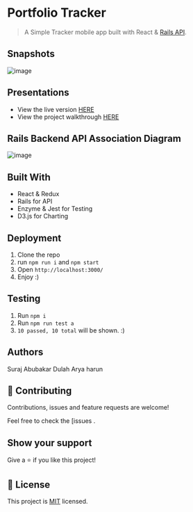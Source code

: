 # Portfolio Tracker

> A Simple Tracker mobile app built with React & [Rails API](https://github.com/Kyle-Law/rails-tracker-api).

## Snapshots

![image](https://user-images.githubusercontent.com/55923773/93202925-1ea48c00-f786-11ea-8b30-88b865301d19.png)

## Presentations

- View the live version [HERE](https://kyle-tracker.herokuapp.com/)
- View the project walkthrough [HERE](https://youtu.be/P-J-hmt4AMY)

## Rails Backend API Association Diagram

![image](https://user-images.githubusercontent.com/55923773/93226288-bbc2ed00-f7a5-11ea-9d0b-83064fc83207.png)

## Built With

- React & Redux
- Rails for API
- Enzyme & Jest for Testing
- D3.js for Charting

## Deployment

1. Clone the repo
2. run `npm run i` and `npm start`
3. Open `http://localhost:3000/`
4. Enjoy :)

## Testing

1. Run `npm i`
2. Run `npm run test a`
3. `10 passed, 10 total` will be shown. :)

## Authors
Suraj Abubakar Dulah
Arya harun

## 🤝 Contributing

Contributions, issues and feature requests are welcome!

Feel free to check the [issues .

## Show your support

Give a ⭐️ if you like this project!



## 📝 License

This project is [MIT](LICENSE) licensed.
